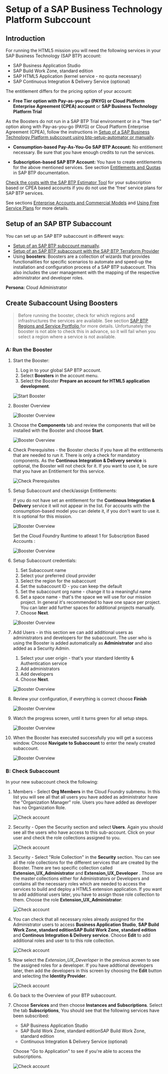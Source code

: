 # Setup of a SAP Business Technology Platform Subccount

## Introduction

For running the HTML5 mission you will need the following services in your SAP Business Technology (SAP BTP) account:

* SAP Business Application Studio
* SAP Build Work Zone, standard edition 
* SAP HTML5 Application (kernel service - no quota necessary)
* SAP Continuous Integration & Delivery Service (optional)

The entitlement differs for the pricing option of your account:

- **Free Tier option with Pay-as-you-go (PAYG) or Cloud Platform Enterprise Agreement (CPEA) account** or **SAP Business Technology Platform Trial**

As the Boosters do not run in a SAP BTP Trial environment or in a "free tier" option along with Pay-as-you-go (PAYG) or Cloud Platform Enterprise Agreement (CPEA), follow the instructions in [Setup of a SAP Business Technology Platform subccount using btp-setup-automator or manually](../freetier/README.md).

- **Consumption-based Pay-As-You-Go SAP BTP Account:** 
No entitlement necessary. Be sure that you have enough credits to run the services.

- **Subscription-based SAP BTP Account:** 
You have to create entitlements for the above mentioned services. See section [Entitlements and Quotas](https://help.sap.com/viewer/df50977d8bfa4c9a8a063ddb37113c43/Cloud/en-US/38ecf59cdda64150a102cfaa62d5faab.html#loio363f0f68f9704830ac65c87a2562559b) in SAP BTP documentation.

[Check the costs with the SAP BTP Estimator Tool](https://www.sap.com/products/cloud-platform/pricing/estimator-tool.html) for your subscription based or CPEA based accounts if you do not use the 'free' service plans for SAP BTP services. 

See sections [Enterprise Accounts and Commercial Models](https://help.sap.com/products/BTP/65de2977205c403bbc107264b8eccf4b/171511cc425c4e079d0684936486eee6.html) and [Using Free Service Plans](https://help.sap.com/products/BTP/65de2977205c403bbc107264b8eccf4b/524e1081d8dc4b0f9d055a6bec383ec3.html) for more details.

## Setup of an SAP BTP Subaccount

You can set up an SAP BTP subaccount in different ways:

- [Setup of an SAP BTP subccount manually](../freetier/README.md).
- [Setup of an SAP BTP subaccount with the SAP BTP Terraform Provider](https://github.com/SAP-samples/btp-terraform-samples/tree/main/released/discovery_center/mission_3239)
- Using **boosters**: Boosters are a collection of wizards that provides functionalities for specific scenarios to automate and speed-up the installation and configuration process of a SAP BTP subaccount. This also includes the user management with the mapping of the respective administrator and developer roles.
 
**Persona:** Cloud Administrator

## Create Subaccount Using Boosters

> Before running the booster, check for which regions and infrastructures the services are available. See section [SAP BTP Regions and Service Portfolio ](https://help.sap.com/doc/aa1ccd10da6c4337aa737df2ead1855b/Cloud/en-US/3b642f68227b4b1398d2ce1a5351389a.html) for more details. Unfortunately the booster is not able to check this in advance, so it will fail when you select a region where a service is not available.

### A: Run the Booster

1. Start the Booster:
   1. Log in to your global SAP BTP account.
   2. Select **Boosters** in the account menu.
   2. Select the Booster **Prepare an account for HTML5 application development**.
   
   ![Start Booster](./images/booster1.png)

2.  Booster Overview
   
    ![Booster Overview](./images/booster2.png)

3.  Choose the **Components** tab and review the components that will be installed with the Booster and choose **Start**.
    
    ![Booster Overview](./images/booster33.png)
 
4.  Check Prerequisites - the Booster checks if you have all the entitlements that are needed to run it. There is only a check for mandatory components. As the **Continous Integration & Delivery service** is optional, the Booster will not check for it. If you want to use it, be sure that you have an Entitlement for this service.
   
    ![Check Prerequisites](./images/booster4.png)
 
5.  Setup Subaccount and check/assign Entitlements: 
    
    If you do not have set an entitlement for the **Continous Integration & Delivery** service it will not appear in the list. For accounts with the consumption-based model you can delete it, if you don't want to use it. It is optional for this mission.
    
    ![Booster Overview](./images/booster5a.png)
    
    Set the Cloud Foundry Runtime to atleast 1 for Subscription Based Accounts :
    
    ![Booster Overview](./images/cfquota.png)
   
6.  Setup Subaccount credentials: 
    1.  Set Subaccount name
    2.  Select your preferred cloud provider
    3.  Select the region for the subaccount
    4.  Set the subaccount ID - you can keep the default
    5.  Set the subaccount org name - change it to a meaningful name
    6.  Set a space name - that's the space we will use for our mission project. In general it's recommended to have one space per project. You can later add further spaces for additional projects manually. 
    7.  Choose **Next**.

    ![Booster Overview](./images/booster5b.png)



7.  Add Users - in this section we can add additional users as administrators and developers for the subaccount. The user who is using the Booster is added automatically as **Administrator** and also added as a Security Admin. 
    1. Select your user origin - that's your standard Identity & Authentication service  
    2. Add administrators
    3. Add developers
    4. Choose **Next**.

    ![Booster Overview](./images/booster6.png)

8.  Review your configuration, if everything is correct choose **Finish**
    
    ![Booster Overview](./images/booster7.png)
 

9.  Watch the progress screen, until it turns green for all setup steps.

    ![Booster Overview](./images/booster8.png)


10. When the Booster has executed successfully you will get a success window. Choose **Navigate to Subaccount** to enter the newly created subaccount.

    ![Booster Overview](./images/booster9.png)



### B: Check Subaccount
In your new subaccount check the following:

1. Members - Select **Org Members** in the Cloud Foundry submenu. In this list you will see all that all users you have added as administrator have the "Organization Manager" role. Users you have added as developer has no Organization Role.
   
     ![Check account](./images/check-booster1.png)

2. Security - Open the Security section and select **Users**. Again you should see all the users who have access to this sub-account. Click on your user and check the role collections assigned to you.  

     ![Check account](./images/check-booster4.png)

3. Security - Select "Role Collection" in the **Security** section. You can see all the role collections for the different services that are created by the Booster. There are two specific collection called **Extension_UX_Administrator** and **Extension_UX_Developer** . Those are the master collections either for Administrators or Developers and contains all the necessary roles which are needed to access the services to build and deploy a HTML5 extension application. If you want to add additional users later, you have to assign those role collection to them. Choose the role **Extension_UX_Administrator**: 
   
     ![Check account](./images/check-booster2.png)

4. You can check that all necessary roles already assigned for the Administrator users to access **Business Application Studio**, **SAP Build Work Zone, standard editionSAP Build Work Zone, standard edition** and **Continous Integration & Delivery service**. Choose **Edit** to add additional roles and user to to this role collection. 

     ![Check account](./images/adminRole.png)
     
5. Now select the *Extension_UX_Deverloper* in the previous acreen to see the assigned roles for a developer. If you have addtional developers later, then add the developers in this screen by choosing the **Edit** button and selecting the **Identity Provider**.

     ![Check account](./images/developerRole.png)
     
6. Go back to the Overview of your BTP subaccount.

7. Choose **Services** and then choose **Instances and Subscriptions**. Select the tab **Subscriptions**, You should see that the following services have been subscribed:

    * SAP Business Application Studio
    * SAP Build Work Zone, standard editionSAP Build Work Zone, standard edition
    * Continuous Integration & Delivery Service (optional)
  
   Choose "Go to Application" to see if you're able to access the subscriptions.

     ![Check account](./images/openBizAppStudio.png)








